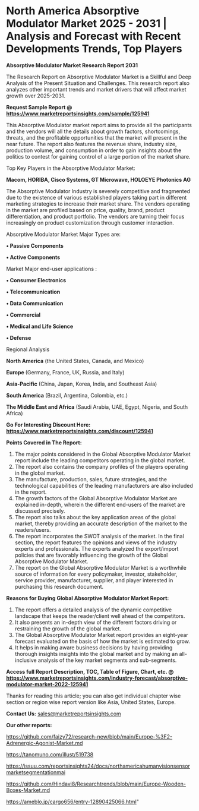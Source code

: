 # North America Absorptive Modulator Market 2025 - 2031 | Analysis and Forecast with Recent Developments Trends, Top Players

<strong>Absorptive Modulator Market Research Report 2031</strong>

The Research Report on Absorptive Modulator Market is a Skillful and Deep Analysis of the Present Situation and Challenges. This research report also analyzes other important trends and market drivers that will affect market growth over 2025-2031.

<strong>Request Sample Report @ <a href=https://www.marketreportsinsights.com/sample/125941>https://www.marketreportsinsights.com/sample/125941</a></strong>

This Absorptive Modulator market report aims to provide all the participants and the vendors will all the details about growth factors, shortcomings, threats, and the profitable opportunities that the market will present in the near future. The report also features the revenue share, industry size, production volume, and consumption in order to gain insights about the politics to contest for gaining control of a large portion of the market share.

Top Key Players in the Absorptive Modulator Market:

<strong>Macom, HORIBA, Cisco Systems, GT Microwave, HOLOEYE Photonics AG</strong>

The Absorptive Modulator Industry is severely competitive and fragmented due to the existence of various established players taking part in different marketing strategies to increase their market share. The vendors operating in the market are profiled based on price, quality, brand, product differentiation, and product portfolio. The vendors are turning their focus increasingly on product customization through customer interaction.

Absorptive Modulator Market Major Types are:

<strong>• Passive Components

• Active Components</strong>

Market Major end-user applications :

<strong>• Consumer Electronics

• Telecommunication

• Data Communication

• Commercial

• Medical and Life Science

• Defense</strong>

Regional Analysis

</u><strong><b>North America</b></strong> (the United States, Canada, and Mexico)

<strong><b>Europe </b></strong>(Germany, France, UK, Russia, and Italy)

<strong><b>Asia-Pacific</b></strong> (China, Japan, Korea, India, and Southeast Asia)

<strong><b>South America</b></strong> (Brazil, Argentina, Colombia, etc.)

<strong><b>The Middle East and Africa</b></strong> (Saudi Arabia, UAE, Egypt, Nigeria, and South Africa)

<strong>Go For Interesting Discount Here: <a href=https://www.marketreportsinsights.com/discount/125941>https://www.marketreportsinsights.com/discount/125941</a></strong>

<strong>Points Covered in The Report:</strong>
<ol>
  <li>The major points considered in the Global Absorptive Modulator Market report include the leading competitors operating in the global market.</li>
  <li>The report also contains the company profiles of the players operating in the global market.</li>
  <li>The manufacture, production, sales, future strategies, and the technological capabilities of the leading manufacturers are also included in the report.</li>
  <li>The growth factors of the Global Absorptive Modulator Market are explained in-depth, wherein the different end-users of the market are discussed precisely.</li>
  <li>The report also talks about the key application areas of the global market, thereby providing an accurate description of the market to the readers/users.</li>
  <li>The report incorporates the SWOT analysis of the market. In the final section, the report features the opinions and views of the industry experts and professionals. The experts analyzed the export/import policies that are favorably influencing the growth of the Global Absorptive Modulator Market.</li>
  <li>The report on the Global Absorptive Modulator Market is a worthwhile source of information for every policymaker, investor, stakeholder, service provider, manufacturer, supplier, and player interested in purchasing this research document.</li>
</ol>
<strong>Reasons for Buying Global Absorptive Modulator Market Report:</strong>

<ol>
  <li>The report offers a detailed analysis of the dynamic competitive landscape that keeps the reader/client well ahead of the competitors.</li>
  <li>It also presents an in-depth view of the different factors driving or restraining the growth of the global market.</li>
  <li>The Global Absorptive Modulator Market report provides an eight-year forecast evaluated on the basis of how the market is estimated to grow.</li>
  <li>It helps in making aware business decisions by having providing thorough insights insights into the global market and by making an all-inclusive analysis of the key market segments and sub-segments.</li>
</ol>
<strong>Access full Report Description, TOC, Table of Figure, Chart, etc. @ <a href=https://www.marketreportsinsights.com/industry-forecast/absorptive-modulator-market-2022-125941>https://www.marketreportsinsights.com/industry-forecast/absorptive-modulator-market-2022-125941</a></strong>


Thanks for reading this article; you can also get individual chapter wise section or region wise report version like Asia, United States, Europe.

<strong>Contact Us:</strong>
sales@marketreportsinsights.com

<strong>Our other reports:</strong>

<a href=https://github.com/faizy72/research-new/blob/main/Europe-%3F2-Adrenergic-Agonist-Market.md>https://github.com/faizy72/research-new/blob/main/Europe-%3F2-Adrenergic-Agonist-Market.md</a>

<a href=https://tanomuno.com/illust/519738>https://tanomuno.com/illust/519738</a>

<a href=https://issuu.com/reportsinsights24/docs/northamericahumanvisionsensormarketsegmentationmai>https://issuu.com/reportsinsights24/docs/northamericahumanvisionsensormarketsegmentationmai</a>

<a href=https://github.com/Hindavi8/Researchtrends/blob/main/Europe-Wooden-Boxes-Market.md>https://github.com/Hindavi8/Researchtrends/blob/main/Europe-Wooden-Boxes-Market.md</a>

<a href=https://ameblo.jp/cargo656/entry-12890425066.html>https://ameblo.jp/cargo656/entry-12890425066.html</a>"
